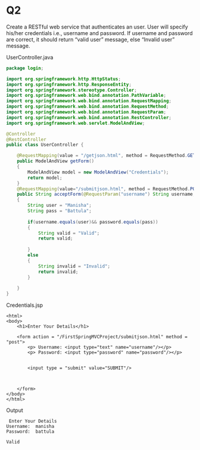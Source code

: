 # Q2
Create a RESTful web service that authenticates an user. User will specify his/her credentials i.e., username and password. If username and password are correct, it should return “valid user” message, else “Invalid user” message.

UserController.java
```java
package login;

import org.springframework.http.HttpStatus;
import org.springframework.http.ResponseEntity;
import org.springframework.stereotype.Controller;
import org.springframework.web.bind.annotation.PathVariable;
import org.springframework.web.bind.annotation.RequestMapping;
import org.springframework.web.bind.annotation.RequestMethod;
import org.springframework.web.bind.annotation.RequestParam;
import org.springframework.web.bind.annotation.RestController;
import org.springframework.web.servlet.ModelAndView;

@Controller
@RestController
public class UserController {

	@RequestMapping(value = "/getjson.html", method = RequestMethod.GET)
	public ModelAndView getForm()
	{
		ModelAndView model = new ModelAndView("Credentials");
		return model;
	}
	@RequestMapping(value="/submitjson.html", method = RequestMethod.POST)
	public String acceptForm(@RequestParam("username") String username, @RequestParam("password") String password)
	{
		String user = "Manisha";
		String pass = "Battula";
		
		if(username.equals(user)&& password.equals(pass))
		{
			String valid = "Valid";
			return valid;
			
		}
		else
		{
			String invalid = "Invalid";
			return invalid;
		}
		
	}
}
```
Credentials.jsp
```
<html>
<body>
	<h1>Enter Your Details</h1>
	
	<form action = "/FirstSpringMVCProject/submitjson.html" method = "post">
		<p> Username: <input type="text" name="username"/></p>
		<p> Password: <input type="password" name="password"/></p>
		
		
		<input type = "submit" value="SUBMIT"/>
	
	
	
	</form>
</body>
</html>
```
Output
```
 Enter Your Details
Username:  manisha
Password:  battula
 
Valid
```




